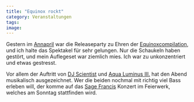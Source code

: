 ```yaml
---
title: "Equinox rockt"
category: Veranstaltungen
tags: 
image: 
---
```


Gestern im [Annapril](http://www.annapril.de) war die Releaseparty zu Ehren der [Equinoxcompilation](http://www.e-q-x.net), und ich halte das Spektakel für sehr gelungen. Nur die Schaukeln haben gestört, und mein Auflegeset war ziemlich mies. Ich war zu unkonzentriert und etwas gestresst.  

  

Vor allem der Auftritt von [DJ Scientist](http://www.djscientist.com) und [Aqua Luminus III.](http://www.88:komaflash.de) hat den Abend musikalisch ausgezeichnet. Wer die beiden nochmal mit richtig viel Bass erleben will, der komme auf das [Sage Francis](http://www.anticon.com) Konzert im Feierwerk, welches am Sonntag stattfinden wird.